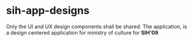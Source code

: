 # sih-app-designs
Only the UI and UX design components shall be shared.
The application, is a design centered application for ministry of culture for **SIH'09**
